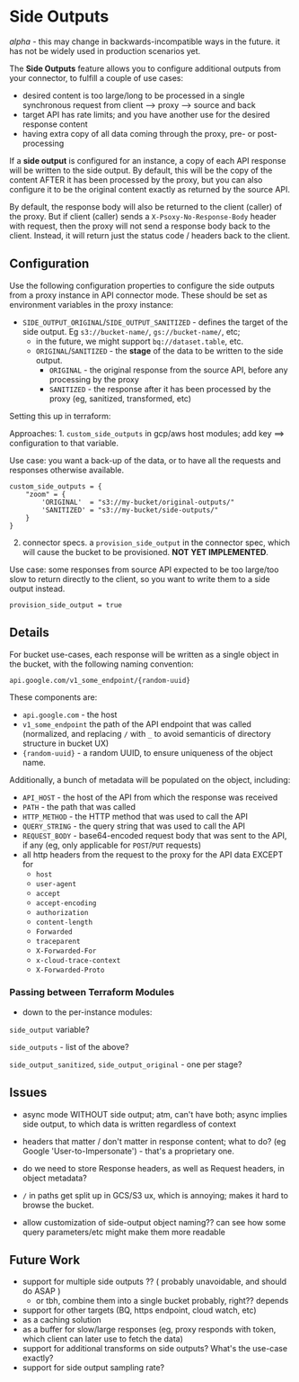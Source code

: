 # Side Outputs

*alpha* - this may change in backwards-incompatible ways in the future. it has not be widely used in production scenarios yet.

The **Side Outputs** feature allows you to configure additional outputs from your connector, to fulfill a couple of use cases:
  - desired content is too large/long to be processed in a single synchronous request from client --> proxy --> source and back
  - target API has rate limits; and you have another use for the desired response content
  - having extra copy of all data coming through the proxy, pre- or post-processing

If a **side output** is configured for an instance, a copy of each API response will be written to the side output. By default, this will be the copy of the content AFTER it has been processed by the proxy, but you can also configure it to be the original content exactly as returned by the source API.

By default, the response body will also be returned to the client (caller) of the proxy. But if client (caller) sends a `X-Psoxy-No-Response-Body` header with request, then the proxy will not send a response body back to the client. Instead, it will return just the status code / headers back to the client.

<!-- TODO : add data flow diagram of this case here -->

## Configuration

Use the following configuration properties to configure the side outputs from a proxy instance in API connector mode. These should be set as environment variables in the proxy instance:
  - `SIDE_OUTPUT_ORIGINAL`/`SIDE_OUTPUT_SANITIZED` - defines the target of the side output. Eg `s3://bucket-name/`, `gs://bucket-name/`, etc;
      - in the future, we might support `bq://dataset.table`, etc.
      - `ORIGINAL`/`SANITIZED` - the **stage** of the data to be written to the side output.
        - `ORIGINAL` - the original response from the source API, before any processing by the proxy
        - `SANITIZED` - the response after it has been processed by the proxy (eg, sanitized, transformed, etc)

Setting this up in terraform:

Approaches:
    1. `custom_side_outputs` in gcp/aws host modules; add key ==> configuration to that variable.

Use case: you want a back-up of the data, or to have all the requests and responses otherwise available.

```hcl
custom_side_outputs = {
    "zoom" = {
        'ORIGINAL'  = "s3://my-bucket/original-outputs/"
        'SANITIZED' = "s3://my-bucket/side-outputs/"
    }
}
```
   2. connector specs. a `provision_side_output` in the connector spec, which will cause the bucket to be provisioned. **NOT YET IMPLEMENTED**.

Use case: some responses from source API expected to be too large/too slow to return directly to the client, so you want to write them to a side output instead.

```hcl
provision_side_output = true
```

## Details
For bucket use-cases, each response will be written as a single object in the bucket, with the following naming convention:

`api.google.com/v1_some_endpoint/{random-uuid}`

These components are:
  - `api.google.com` - the host
  - `v1_some_endpoint` the path of the API endpoint that was called (normalized, and replacing `/` with `_` to avoid semanticis of directory structure in bucket UX)
  - `{random-uuid}` - a random UUID, to ensure uniqueness of the object name.

Additionally, a bunch of metadata will be populated on the object, including:
- `API_HOST` - the host of the API from which the response was received
- `PATH` - the path that was called
- `HTTP_METHOD` - the HTTP method that was used to call the API
- `QUERY_STRING` - the query string that was used to call the API
- `REQUEST_BODY` - base64-encoded request body that was sent to the API, if any (eg, only applicable for `POST`/`PUT` requests)
- all http headers from the request to the proxy for the API data EXCEPT for
    - `host`
    - `user-agent`
    - `accept`
    - `accept-encoding`
    - `authorization`
    - `content-length`
    - `Forwarded`
    - `traceparent`
    - `X-Forwarded-For`
    - `x-cloud-trace-context`
    - `X-Forwarded-Proto`


### Passing between Terraform Modules

 - down to the per-instance modules:

`side_output` variable?

`side_outputs` - list of the above?

`side_output_sanitized`, `side_output_original` - one per stage?

## Issues
  - async mode WITHOUT side output; atm, can't have both; async implies side output, to which data is written regardless of context

  - headers that matter / don't matter in response content; what to do? (eg Google 'User-to-Impersonate') - that's a proprietary one.
  - do we need to store Response headers, as well as Request headers, in object metadata?
  - `/` in paths get split up in GCS/S3 ux, which is annoying; makes it hard to browse the bucket.
  - allow customization of side-output object naming?? can see how some query parameters/etc might make them more readable

## Future Work
  - support for multiple side outputs ?? ( probably unavoidable, and should do ASAP )
      - or tbh, combine them into a single bucket probably, right??  depends
  - support for other targets (BQ, https endpoint, cloud watch, etc)
  - as a caching solution
  - as a buffer for slow/large responses (eg, proxy responds with token, which client can later use to fetch the data)
  - support for additional transforms on side outputs? What's the use-case exactly?
  - support for side output sampling rate?
